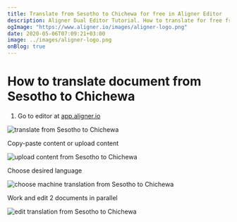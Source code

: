 ```yaml
---
title: Translate from Sesotho to Chichewa for free in Aligner Editor
description: Aligner Dual Editor Tutorial. How to translate for free from Sesotho to Chichewa. Aligner is multilingual document management platform. 
ogImage: "https://www.aligner.io/images/aligner-logo.png"
date: 2020-05-06T07:09:21+03:00
image: ../images/aligner-logo.png
onBlog: true
---
```


# How to translate document from Sesotho to Chichewa

1. Go to editor at [app.aligner.io](https://app.aligner.io "Aligner App web page")

![translate from Sesotho to Chichewa](../aligner-blank-editor.png "translate from Sesotho to Chichewa")

Copy-paste content or upload content

![upload content from Sesotho to Chichewa](../aligner-uploaded-document.png "upload content from Sesotho to Chichewa")

Choose desired language

![choose machine translation from Sesotho to Chichewa](../aligner-language-dropdown.png "choose machine translation from Sesotho to Chichewa")

Work and edit 2 documents in parallel

![edit translation from Sesotho to Chichewa](../aligner-double-sitded-editor.png "edit translation from Sesotho to Chichewa")

